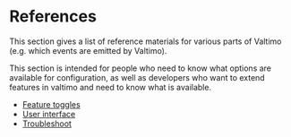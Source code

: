 # References

This section gives a list of reference materials for various parts of Valtimo (e.g. which events are emitted by 
Valtimo).

This section is intended for people who need to know what options are available for configuration, as well as 
developers who want to extend features in valtimo and need to know what is available. 

* [Feature toggles](./feature-toggles/feature-toggles.md)
* [User interface](./user-interface/user-interface.md)
* [Troubleshoot](troubleshoot.md)

